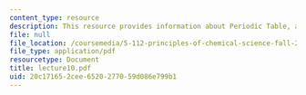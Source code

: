 ```yaml
---
content_type: resource
description: This resource provides information about Periodic Table, and Isoelectronic.
file: null
file_location: /coursemedia/5-112-principles-of-chemical-science-fall-2005/20c171652cee6520277059d086e799b1_lecture10.pdf
file_type: application/pdf
resourcetype: Document
title: lecture10.pdf
uid: 20c17165-2cee-6520-2770-59d086e799b1
---
```

